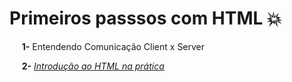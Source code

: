 # **Primeiros passsos com HTML** :boom:

&nbsp;&nbsp;&nbsp;&nbsp; **1-** Entendendo Comunicação Client x Server

&nbsp;&nbsp;&nbsp;&nbsp; **2-** [_Introdução ao HTML na prática_](https://github.com/Brayan-sant/Primeiros-passos-HTML/blob/master/aula/Introdu%C3%A7%C3%A3o%20ao%20HTML%20na%20Pr%C3%A1tica.docx)


